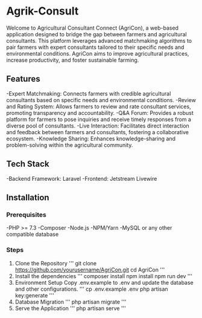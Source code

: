 # Agrik-Consult
Welcome to Agricultural Consultant Connect (AgriCon), a web-based application designed to bridge the gap between farmers and agricultural consultants. This platform leverages advanced matchmaking algorithms to pair farmers with expert consultants tailored to their specific needs and environmental conditions. AgriCon aims to improve agricultural practices, increase productivity, and foster sustainable farming.

## Features
-Expert Matchmaking: Connects farmers with credible agricultural consultants based on specific needs and environmental conditions.
-Review and Rating System: Allows farmers to review and rate consultant services, promoting transparency and accountability.
-Q&A Forum: Provides a robust platform for farmers to pose inquiries and receive timely responses from a diverse pool of consultants.
-Live Interaction: Facilitates direct interaction and feedback between farmers and consultants, fostering a collaborative ecosystem.
-Knowledge Sharing: Enhances knowledge-sharing and problem-solving within the agricultural community.
## Tech Stack
-Backend Framework: Laravel
-Frontend: Jetstream Livewire
## Installation
### Prerequisites
-PHP >= 7.3
-Composer
-Node.js
-NPM/Yarn
-MySQL or any other compatible database
### Steps
1. Clone the Repository
''' git clone https://github.com/yourusername/AgriCon.git
cd AgriCon '''
2. Install the dependencies
   ''' composer install
npm install
npm run dev
'''
3. Environment Setup
   Copy .env.example to .env and update the database and other configurations.
   ''' 
cp .env.example .env
php artisan key:generate
'''
4. Database Migration
   ''' php artisan migrate
'''
5. Serve the Application
   ''' 
php artisan serve
'''


